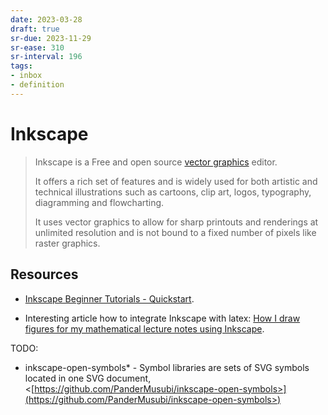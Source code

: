 ```yaml
---
date: 2023-03-28
draft: true
sr-due: 2023-11-29
sr-ease: 310
sr-interval: 196
tags:
- inbox
- definition
---
```


# Inkscape

> Inkscape is a Free and open source [vector graphics](./vector%20graphics.md) editor.
>
> It offers a rich set of features and is widely used for both artistic and
> technical illustrations such as cartoons, clip art, logos, typography,
> diagramming and flowcharting.
>
> It uses vector graphics to allow for sharp printouts and renderings at
> unlimited resolution and is not bound to a fixed number of pixels like raster
> graphics.

## Resources


- [Inkscape Beginner Tutorials - Quickstart](https://inkscape.org/gallery/=tutorial/inkscape-beginner-tutorials/).


- Interesting article how to integrate Inkscape with latex:
  [How I draw figures for my mathematical lecture notes using Inkscape](https://castel.dev/post/lecture-notes-2/).

TODO:


- inkscape-open-symbols\* - Symbol libraries are sets of SVG symbols located in
  one SVG document, <[https://github.com/PanderMusubi/inkscape-open-symbols>](https://github.com/PanderMusubi/inkscape-open-symbols>)